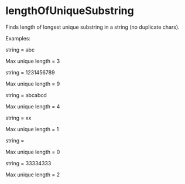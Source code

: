 # lengthOfUniqueSubstring
Finds length of longest unique substring in a string (no duplicate chars).

Examples:

string = abc

Max unique length = 3


string = 1231456789

Max unique length = 9


string = abcabcd

Max unique length = 4


string = xx

Max unique length = 1


string = 

Max unique length = 0


string = 33334333

Max unique length = 2
